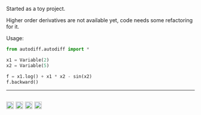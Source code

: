 Started as a toy project.

Higher order derivatives are not available yet, code needs some refactoring for it.

Usage:

```python
from autodiff.autodiff import *

x1 = Variable(2)
x2 = Variable(5)

f = x1.log() + x1 * x2 - sin(x2)
f.backward()
```

---
[<img src='https://img.shields.io/badge/GitHub-100000?style=for-the-badge&logo=github&logoColor=white' alt='github' height='20'>](https://github.com/mrtkp9993)  [<img src='https://img.shields.io/badge/LinkedIn-0077B5?style=for-the-badge&logo=linkedin&logoColor=white' alt='linkedin' height='20'>](https://www.linkedin.com/in/muratkoptur/)  [<img src='https://img.shields.io/badge/website-000000?style=for-the-badge&logo=About.me&logoColor=white' alt='website' height='20'>](https://muratkoptur.com) [<img src='https://img.shields.io/badge/Twitter-1DA1F2?style=for-the-badge&logo=twitter&logoColor=white' alt='website' height='20'>](https://twitter.com/mrtkp9993)
---